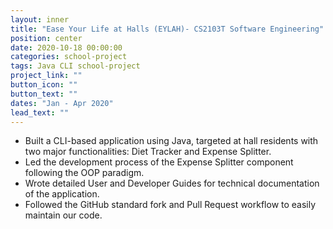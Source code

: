 ```yaml
---
layout: inner
title: "Ease Your Life at Halls (EYLAH)- CS2103T Software Engineering"
position: center
date: 2020-10-18 00:00:00
categories: school-project
tags: Java CLI school-project
project_link: ""
button_icon: ""
button_text: ""
dates: "Jan - Apr 2020"
lead_text: ""
---
```


- Built a CLI-based application using Java, targeted at hall residents with two major functionalities: Diet Tracker and Expense Splitter.
- Led the development process of the Expense Splitter component following the OOP paradigm.
- Wrote detailed User and Developer Guides for technical documentation of the application.
- Followed the GitHub standard fork and Pull Request workflow to easily maintain our code.
